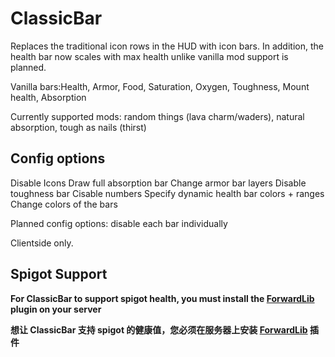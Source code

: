 # ClassicBar
Replaces the traditional icon rows in the HUD with icon bars.  In addition, the health bar now scales with max health unlike vanilla
mod support is planned.

Vanilla bars:Health, Armor, Food, Saturation, Oxygen, Toughness, Mount health, Absorption

Currently supported mods: random things (lava charm/waders), natural absorption, tough as nails (thirst)

## Config options

Disable Icons
Draw full absorption bar
Change armor bar layers
Disable toughness bar
Cisable numbers
Specify dynamic health bar colors + ranges 
Change colors of the bars

Planned config options:   disable each bar individually

Clientside only.

## Spigot Support
**For ClassicBar to support spigot health, you must install the [ForwardLib](https://github.com/YongAn404/ForwardLib) plugin on your server**

**想让 ClassicBar 支持 spigot 的健康值，您必须在服务器上安装 [ForwardLib](https://github.com/YongAn404/ForwardLib) 插件**
